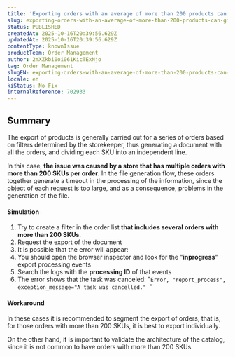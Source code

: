 ```yaml
---
title: 'Exporting orders with an average of more than 200 products can give a timeout in the file generation process'
slug: exporting-orders-with-an-average-of-more-than-200-products-can-give-a-timeout-in-the-file-generation-process
status: PUBLISHED
createdAt: 2025-10-16T20:39:56.629Z
updatedAt: 2025-10-16T20:39:56.629Z
contentType: knownIssue
productTeam: Order Management
author: 2mXZkbi0oi061KicTExNjo
tag: Order Management
slugEN: exporting-orders-with-an-average-of-more-than-200-products-can-give-a-timeout-in-the-file-generation-process
locale: en
kiStatus: No Fix
internalReference: 702933
---
```


## Summary


The export of products is generally carried out for a series of orders based on filters determined by the storekeeper, thus generating a document with all the orders, and dividing each SKU into an independent line.

In this case, **the issue was caused by a store that has multiple orders with more than 200 SKUs per order**. In the file generation flow, these orders together generate a timeout in the processing of the information, since the object of each request is too large, and as a consequence, problems in the generation of the file.


#### Simulation



1. Try to create a filter in the order list **that includes several orders with more than 200 SKUs**.
2. Request the export of the document
3. It is possible that the error will appear:
  1. You should open the browser inspector and look for the "**inprogress**" export processing events
  2. Search the logs with the **processing ID** of that events
  3. The error shows that the task was canceled: "`Error, "report_process", exception_message="A task was cancelled." `"



#### Workaround


In these cases it is recommended to segment the export of orders, that is, for those orders with more than 200 SKUs, it is best to export individually.

On the other hand, it is important to validate the architecture of the catalog, since it is not common to have orders with more than 200 SKUs.



